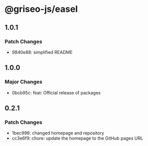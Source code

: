 # @griseo-js/easel

## 1.0.1

### Patch Changes

- 9840e88: simplified README

## 1.0.0

### Major Changes

- 0bcb95c: feat: Official release of packages

## 0.2.1

### Patch Changes

- 1bec998: changed homepage and repository
- cc3e6f9: chore: update the homepage to the GitHub pages URL
